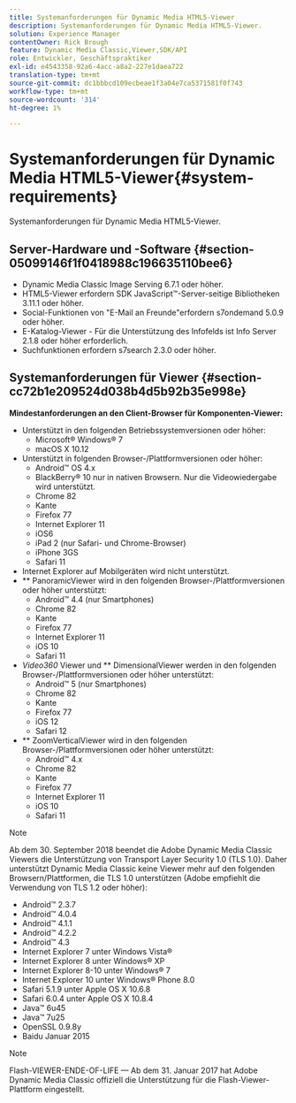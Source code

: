 ```yaml
---
title: Systemanforderungen für Dynamic Media HTML5-Viewer
description: Systemanforderungen für Dynamic Media HTML5-Viewer.
solution: Experience Manager
contentOwner: Rick Brough
feature: Dynamic Media Classic,Viewer,SDK/API
role: Entwickler, Geschäftspraktiker
exl-id: e4543358-92a6-4acc-a8a2-227e1daea722
translation-type: tm+mt
source-git-commit: dc1bbbcd109ecbeae1f3a04e7ca5371581f0f743
workflow-type: tm+mt
source-wordcount: '314'
ht-degree: 1%

---
```


# Systemanforderungen für Dynamic Media HTML5-Viewer{#system-requirements}

Systemanforderungen für Dynamic Media HTML5-Viewer.

<!-- Updated April 06, 2021 from https://wiki.corp.adobe.com/pages/viewpage.action?spaceKey=scene7qa&title=s7Viewers%2C+S7SDK%2C+S7OnDemand+Release+Notes - Contact is Sasha -->

## Server-Hardware und -Software {#section-05099146f1f0418988c196635110bee6}

* Dynamic Media Classic Image Serving 6.7.1 oder höher.
* HTML5-Viewer erfordern SDK JavaScript™-Server-seitige Bibliotheken 3.11.1 oder höher.
* Social-Funktionen von &quot;E-Mail an Freunde&quot;erfordern s7ondemand 5.0.9 oder höher.
* E-Katalog-Viewer - Für die Unterstützung des Infofelds ist Info Server 2.1.8 oder höher erforderlich.
* Suchfunktionen erfordern s7search 2.3.0 oder höher.

## Systemanforderungen für Viewer {#section-cc72b1e209524d038b4d5b92b35e998e}

**Mindestanforderungen an den Client-Browser für Komponenten-Viewer:**

* Unterstützt in den folgenden Betriebssystemversionen oder höher:
   * Microsoft® Windows® 7
   * macOS X 10.12
* Unterstützt in folgenden Browser-/Plattformversionen oder höher:
   * Android™ OS 4.x
   * BlackBerry® 10 nur in nativen Browsern. Nur die Videowiedergabe wird unterstützt.
   * Chrome 82
   * Kante
   * Firefox 77
   * Internet Explorer 11
   * iOS6
   * iPad 2 (nur Safari- und Chrome-Browser)
   * iPhone 3GS
   * Safari 11
* Internet Explorer auf Mobilgeräten wird nicht unterstützt.
* ** PanoramicViewer wird in den folgenden Browser-/Plattformversionen oder höher unterstützt:
   * Android™ 4.4 (nur Smartphones)
   * Chrome 82
   * Kante
   * Firefox 77
   * Internet Explorer 11
   * iOS 10
   * Safari 11
* *Video360* Viewer und  ** DimensionalViewer werden in den folgenden Browser-/Plattformversionen oder höher unterstützt:
   * Android™ 5 (nur Smartphones)
   * Chrome 82
   * Kante
   * Firefox 77
   * iOS 12
   * Safari 12
* ** ZoomVerticalViewer wird in den folgenden Browser-/Plattformversionen oder höher unterstützt:
   * Android™ 4.x
   * Chrome 82
   * Kante
   * Firefox 77
   * Internet Explorer 11
   * iOS 10
   * Safari 11

>[!NOTE]
>
>Ab dem 30. September 2018 beendet die Adobe Dynamic Media Classic Viewers die Unterstützung von Transport Layer Security 1.0 (TLS 1.0). Daher unterstützt Dynamic Media Classic keine Viewer mehr auf den folgenden Browsern/Plattformen, die TLS 1.0 unterstützen (Adobe empfiehlt die Verwendung von TLS 1.2 oder höher):
>
> * Android™ 2.3.7
> * Android™ 4.0.4
> * Android™ 4.1.1
> * Android™ 4.2.2
> * Android™ 4.3
> * Internet Explorer 7 unter Windows Vista®
> * Internet Explorer 8 unter Windows® XP
> * Internet Explorer 8-10 unter Windows® 7
> * Internet Explorer 10 unter Windows® Phone 8.0
> * Safari 5.1.9 unter Apple OS X 10.6.8
> * Safari 6.0.4 unter Apple OS X 10.8.4
> * Java™ 6u45
> * Java™ 7u25
> * OpenSSL 0.9.8y
> * Baidu Januar 2015


>[!NOTE]
>
>Flash-VIEWER-ENDE-OF-LIFE — Ab dem 31. Januar 2017 hat Adobe Dynamic Media Classic offiziell die Unterstützung für die Flash-Viewer-Plattform eingestellt.
